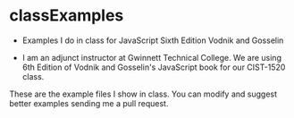 # classExamples
- Examples I do in class for JavaScript Sixth Edition Vodnik and Gosselin 

- I am an adjunct instructor at Gwinnett Technical College.
We are using 6th Edition of Vodnik and Gosselin's JavaScript book for our CIST-1520 class.

These are the example files I show in class.
You can modify and suggest better examples sending me a pull request.
